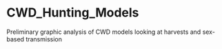 # CWD_Hunting_Models
Preliminary graphic analysis of CWD models looking at harvests and sex-based transmission
